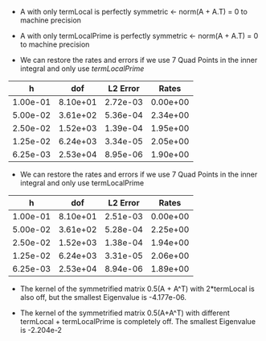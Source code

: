 
 - A with only termLocal is perfectly symmetric 
    <- norm(A + A.T) = 0 to machine precision
   
 - A with only termLocalPrime is perfectly symmetric
    <- norm(A + A.T) = 0 to machine precision
   
 - We can restore the rates and errors if we use 7 Quad Points in the inner integral
   and only use *termLocalPrime*

| h| dof| L2 Error| Rates| 
|---|---|---|---|
| 1.00e-01 | 8.10e+01 | 2.72e-03 | 0.00e+00 | 
| 5.00e-02 | 3.61e+02 | 5.36e-04 | 2.34e+00 | 
| 2.50e-02 | 1.52e+03 | 1.39e-04 | 1.95e+00 | 
| 1.25e-02 | 6.24e+03 | 3.34e-05 | 2.05e+00 | 
| 6.25e-03 | 2.53e+04 | 8.95e-06 | 1.90e+00 |

- We can restore the rates and errors if we use 7 Quad Points in the inner integral
  and only use termLocalPrime

| h| dof| L2 Error| Rates| 
|---|---|---|---|
| 1.00e-01 | 8.10e+01 | 2.51e-03 | 0.00e+00 | 
| 5.00e-02 | 3.61e+02 | 5.28e-04 | 2.25e+00 | 
| 2.50e-02 | 1.52e+03 | 1.38e-04 | 1.94e+00 | 
| 1.25e-02 | 6.24e+03 | 3.31e-05 | 2.06e+00 | 
| 6.25e-03 | 2.53e+04 | 8.94e-06 | 1.89e+00 | 

- The kernel of the symmetrified matrix 0.5(A + A^T) with 2*termLocal
  is also off, but the smallest Eigenvalue is -4.177e-06.
  
- The kernel of the symmetrified matrix 0.5(A+A^T) with different 
  termLocal + termLocalPrime is completely off. The smallest
 Eigenvalue is -2.204e-2
  
  
